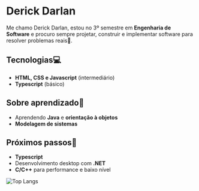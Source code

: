 
# Derick Darlan 



Me chamo Derick Darlan, estou no 3º semestre em **Engenharia de Software** e procuro sempre projetar, construir e implementar software para resolver problemas reais🧮.


## Tecnologias💻
- **HTML, CSS e Javascript** (intermediário)
- **Typescript** (básico)

## Sobre aprendizado📖
- Aprendendo **Java** e **orientação à objetos**
- **Modelagem de sistemas**

## Próximos passos🔭
- **Typescript**
- Desenvolvimento desktop com **.NET**
- **C/C++** para performance e baixo nível


![Top Langs](https://github-readme-stats.vercel.app/api/top-langs/?username=DerickRiso&show_icons=true&include_all_commits=true&count_private=true&theme=github_dark_dimmed&layout=compact&bg_color=00000000&rank_icon=github&card_width=500&line_height=20&langs_count=5&locale=pt-br)
